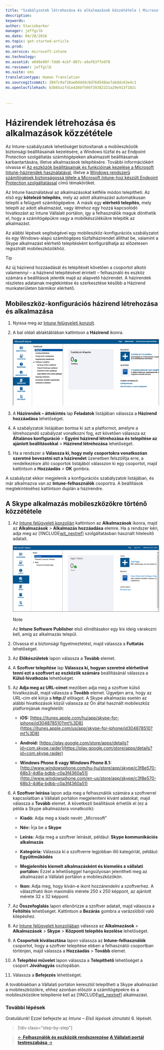 ```yaml
---
title: "Szabályzatok létrehozása és alkalmazások közzététele | Microsoft Intune"
description: 
keywords: 
author: Staciebarker
manager: jeffgilb
ms.date: 04/28/2016
ms.topic: get-started-article
ms.prod: 
ms.service: microsoft-intune
ms.technology: 
ms.assetid: e0d8e98f-7dd8-4cbf-887c-a9af63ffe970
ms.reviewer: jeffgilb
ms.suite: ems
translationtype: Human Translation
ms.sourcegitcommit: 2847c9af38ae0ddddc8d76d548ae7abddc63e4c1
ms.openlocfilehash: b3b65a1fd1e426bf566f39382321a29e913f102c


---
```


# Házirendek létrehozása és alkalmazások közzététele
Az Intune-szabályzatok lehetőséget biztosítanak a mobileszközök biztonsági beállításainak kezelésére, a Windows tűzfal és az Endpoint Protection szolgáltatás számítógépeken alkalmazott beállításainak karbantartására, illetve alkalmazások telepítésére. További információkért olvassa el [Az eszközök beállításainak és funkcióinak kezelése a Microsoft Intune-házirendek használatával](/Intune/deploy-use/manage-settings-and-features-on-your-devices-with-microsoft-intune-policies), illetve a [Windows rendszerű számítógépek biztonságossá tétele a Microsoft Intune-hoz készült Endpoint Protection szolgáltatással](/Intune/deploy-use/help-secure-windows-pcs-with-endpoint-protection-for-microsoft-intune) című témaköröket.

Az Intune használatával az alkalmazásokat kétféle módon telepítheti. Az első egy **kötelező telepítés**, mely az adott alkalmazást automatikusan telepíti a felügyelt számítógépekre. A másik egy **elérhető telepítés**, mely telepíti az adott alkalmazást, vagy létrehoz egy hozzá kapcsolódó hivatkozást az Intune Vállalati portálon, így a felhasználók maguk dönthetik el, hogy a számítógépükre vagy a mobilkészülékükre telepítik az alkalmazást.

<!-- this section really isn't necessary and confuses a lot of people because most mobile device apps aren't licensed this way (and our licensing/reporting features aren't super helpful). I think it's best to avoid this during a quick start guide.

Before using Intune to deploy apps, make sure that you have the appropriate licenses to publish, distribute, and use the app. The Licenses workspace lets you add and manage license agreement information for apps or software purchased through Microsoft Volume Licensing agreements, and for Microsoft or non-Microsoft software that was purchased by other means. You can then create license reports that display managed license usage information throughout your company to stay informed of license usage activity.
-->

Az alábbi lépések segítségével egy mobileszköz-konfigurációs szabályzatot és egy Windows-alapú számítógépes tűzfalházirendet állíthat be, valamint a Skype alkalmazást elérhető telepítésként konfigurálhatja az előzetesen regisztrált mobileszközökhöz.

> [!TIP]
> Az új házirend hozzáadását és telepítését követően a csoportot alkotó valamennyi – a házirend telepítésével érintett – felhasználó és eszköz számára e beállítások jelentik majd az alapvető házirendet. A házirendek részletes adatainak megtekintése és szerkesztése később a Házirend munkaterületen bármikor elérhető.


## Mobileszköz-konfigurációs házirend létrehozása és alkalmazása

1.  Nyissa meg az [Intune felügyeleti konzolt](https://manage.microsoft.com/).

2.  A bal oldali ablaktáblában kattintson a **Házirend** ikonra.

    ![admin-console-policy-workspace](./media/policy.png)

3.  A **Házirendek – áttekintés** lap **Feladatok** listájában válassza a **Házirend hozzáadása** lehetőséget.

4.  A szabályzatok listájában bontsa ki azt a platformot, amelyre a létrehozandó szabályzat vonatkozni fog, ezt követően válassza az **Általános konfiguráció** > **Egyéni házirend létrehozása és telepítése az ajánlott beállításokkal** > **Házirend létrehozása** lehetőséget.

5.  Ha a rendszer a **Válassza ki, hogy mely csoportokra vonatkozóan szeretné bevezetni ezt a házirendet** üzenetben felszólítja erre, a rendelkezésre álló csoportok listájából válasszon ki egy csoportot, majd kattintson a **Hozzáadás** > **OK** gombra.

A szabályzat ekkor megjelenik a konfigurációs szabályzatok listájában, és már alkalmazva van az **Intune-felhasználók** csoportra. A beállítások megtekintéséhez kattintson duplán a házirendre.

## A Skype alkalmazás mobileszközökre történő közzététele

1.  Az [Intune felügyeleti konzolján](https://manage.microsoft.com/) kattintson az **Alkalmazások** ikonra, majd az **Alkalmazások** > **Alkalmazás hozzáadása** elemre. Ha a rendszer kéri, adja meg az [!INCLUDE[wit_nextref](../includes/wit_nextref_md.md)] szolgáltatásban használt hitelesítő adatait.

    ![admin-console-apps-workspace](./media/apps.png)

    > [!NOTE]
    > Az **Intune Software Publisher** első elindításakor egy kis ideig várakozni kell, amíg az alkalmazás települ.

2.  Olvassa el a biztonsági figyelmeztetést, majd válassza a **Futtatás** lehetőséget.

3.  Az **Előkészületek** lapon válassza a **Tovább** elemet.

4.  A **Szoftver telepítése** lap **Válassza ki, hogyan szeretné elérhetővé tenni ezt a szoftvert az eszközök számára** beállításánál válassza a **Külső hivatkozás** lehetőséget.

5.  Az **Adja meg az URL-címet** mezőben adja meg a szoftver külső hivatkozását, majd válassza a **Tovább** elemet. Ügyeljen arra, hogy az URL-cím elé kiírja a **http://** előtagot. A Skype alkalmazás esetén az alábbi hivatkozások közül válassza az Ön által használt mobileszköz platformjának megfelelőt:

    -   **iOS:**   [https://itunes.apple.com/hu/app/skype-for-iphone/id304878510?mt%3D8](https://itunes.apple.com/us/app/skype-for-iphone/id304878510?mt%3D8)

    -   **Android:**  [https://play.google.com/store/apps/details?id=com.skype.raider](https://play.google.com/store/apps/details?id=com.skype.raider)

    -   **Windows Phone 8 vagy Windows Phone 8.1:**  [http://www.windowsphone.com/hu-hu/store/app/skype/c3f8e570-68b3-4d6a-bdbb-c0a3f4360a51](http://www.windowsphone.com/en-us/store/app/skype/c3f8e570-68b3-4d6a-bdbb-c0a3f4360a51)

6.  A **Szoftver leírása** lapon adja meg a felhasználók számára a szoftverrel kapcsolatban a Vállalati portálon megjeleníteni kívánt adatokat, majd válassza a **Tovább** elemet. A következő beállítások érhetők el (ez a példa a Skype alkalmazásra vonatkozik):

    -   **Kiadó:** Adja meg a kiadó nevét: „Microsoft”

    -   **Név:** Írja be a **Skype**

    -   **Leírás:** Adja meg a szoftver leírását, például: **Skype kommunikációs alkalmazás**

    -   **Kategória:** Válassza ki a szoftverre legjobban illő kategóriát, például: **Együttműködés**

    -   **Megjelenítés kiemelt alkalmazásként és kiemelés a vállalati portálon:** Ezzel a lehetőséggel hangsúlyosan jelenítheti meg az alkalmazást a Vállalati portálon a mobileszközökön.

    -   **Ikon:** Adja meg, hogy kíván-e ikont hozzárendelni a szoftverhez. A választható ikon maximális mérete 250 x 250 képpont, az ajánlott mérete 32 x 32 képpont.

7.  Az **Összefoglalás** lapon ellenőrizze a szoftver adatait, majd válassza a **Feltöltés** lehetőséget. Kattintson a **Bezárás** gombra a varázslóból való kilépéshez.

8.  Az [Intune felügyeleti konzoljában](https://manage.microsoft.com/) válassza az **Alkalmazások** > **Alkalmazások** > **Skype** > **Központi telepítés kezelése** lehetőséget.

9. A **Csoportok kiválasztása** lapon válassza az **Intune-felhasználók** csoportot, hogy a szoftver telepítése ebben a felhasználói csoportban történjen, majd válassza a **Hozzáadás** > **Tovább** elemet.

10. A **Telepítési művelet** lapon válassza a **Telepíthető** lehetőséget a csoport **Jóváhagyás** oszlopában.

11. Válassza a **Befejezés** lehetőséget.

A továbbiakban a Vállalati portálon keresztül telepítheti a Skype alkalmazást a mobileszközökre, ehhez azonban először a számítógépekre és a mobileszközökre telepítenie kell az [!INCLUDE[wit_nextref](../includes/wit_nextref_md.md)] alkalmazást.


### További lépések
Gratulálunk! Ezzel befejezte az *Intune – Első lépések útmutató* 6. lépését.

>[!div class="step-by-step"]

>[&larr; **Felhasználók és eszközök rendszerezése**](.\start-with-a-paid-subscription-to-microsoft-intune-step-5.md)       [**A Vállalati portál testreszabása** &rarr;](.\start-with-a-paid-subscription-to-microsoft-intune-step-7.md)  



<!--HONumber=Jun16_HO4-->


